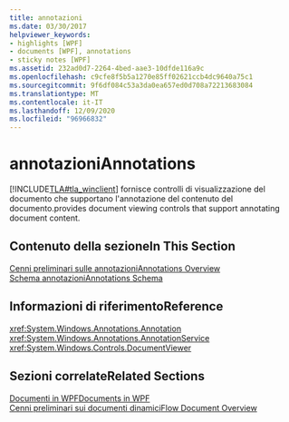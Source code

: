 ```yaml
---
title: annotazioni
ms.date: 03/30/2017
helpviewer_keywords:
- highlights [WPF]
- documents [WPF], annotations
- sticky notes [WPF]
ms.assetid: 232ad0d7-2264-4bed-aae3-10dfde116a9c
ms.openlocfilehash: c9cfe8f5b5a1270e85ff02621ccb4dc9640a75c1
ms.sourcegitcommit: 9f6df084c53a3da0ea657ed0d708a72213683084
ms.translationtype: MT
ms.contentlocale: it-IT
ms.lasthandoff: 12/09/2020
ms.locfileid: "96966832"
---
```

# <a name="annotations"></a><span data-ttu-id="682c7-102">annotazioni</span><span class="sxs-lookup"><span data-stu-id="682c7-102">Annotations</span></span>
[!INCLUDE[TLA#tla_winclient](../../../includes/tlasharptla-winclient-md.md)] <span data-ttu-id="682c7-103">fornisce controlli di visualizzazione del documento che supportano l'annotazione del contenuto del documento.</span><span class="sxs-lookup"><span data-stu-id="682c7-103">provides document viewing controls that support annotating document content.</span></span>  
  
## <a name="in-this-section"></a><span data-ttu-id="682c7-104">Contenuto della sezione</span><span class="sxs-lookup"><span data-stu-id="682c7-104">In This Section</span></span>  
 [<span data-ttu-id="682c7-105">Cenni preliminari sulle annotazioni</span><span class="sxs-lookup"><span data-stu-id="682c7-105">Annotations Overview</span></span>](annotations-overview.md)  
  [<span data-ttu-id="682c7-106">Schema annotazioni</span><span class="sxs-lookup"><span data-stu-id="682c7-106">Annotations Schema</span></span>](annotations-schema.md)  
  
## <a name="reference"></a><span data-ttu-id="682c7-107">Informazioni di riferimento</span><span class="sxs-lookup"><span data-stu-id="682c7-107">Reference</span></span>  
 <xref:System.Windows.Annotations.Annotation>  
  <xref:System.Windows.Annotations.AnnotationService>  
  <xref:System.Windows.Controls.DocumentViewer>  
  
## <a name="related-sections"></a><span data-ttu-id="682c7-108">Sezioni correlate</span><span class="sxs-lookup"><span data-stu-id="682c7-108">Related Sections</span></span>  
 [<span data-ttu-id="682c7-109">Documenti in WPF</span><span class="sxs-lookup"><span data-stu-id="682c7-109">Documents in WPF</span></span>](documents-in-wpf.md)  
  [<span data-ttu-id="682c7-110">Cenni preliminari sui documenti dinamici</span><span class="sxs-lookup"><span data-stu-id="682c7-110">Flow Document Overview</span></span>](flow-document-overview.md)
